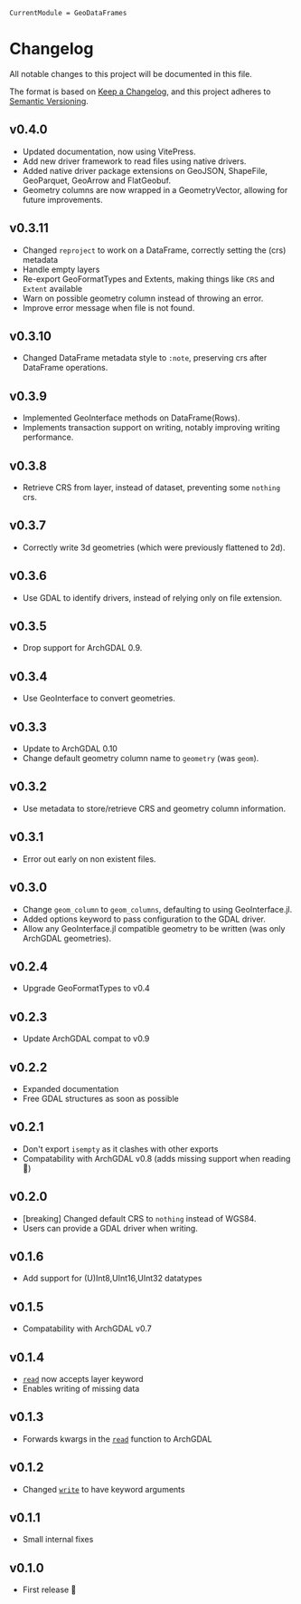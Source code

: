 ```@meta
CurrentModule = GeoDataFrames
```

# Changelog

All notable changes to this project will be documented in this file.

The format is based on [Keep a Changelog](https://keepachangelog.com/en/1.1.0/),
and this project adheres to [Semantic Versioning](https://semver.org/spec/v2.0.0.html).

## v0.4.0
- Updated documentation, now using VitePress.
- Add new driver framework to read files using native drivers.
- Added native driver package extensions on GeoJSON, ShapeFile, GeoParquet, GeoArrow and FlatGeobuf.
- Geometry columns are now wrapped in a GeometryVector, allowing for future improvements.

## v0.3.11
- Changed `reproject` to work on a DataFrame, correctly setting the (crs) metadata
- Handle empty layers
- Re-export GeoFormatTypes and Extents, making things like `CRS` and `Extent` available
- Warn on possible geometry column instead of throwing an error.
- Improve error message when file is not found.

## v0.3.10
- Changed DataFrame metadata style to `:note`, preserving crs after DataFrame operations.

## v0.3.9
- Implemented GeoInterface methods on DataFrame(Rows).
- Implements transaction support on writing, notably improving writing performance.

## v0.3.8
- Retrieve CRS from layer, instead of dataset, preventing some `nothing` crs.

## v0.3.7
- Correctly write 3d geometries (which were previously flattened to 2d).

## v0.3.6
- Use GDAL to identify drivers, instead of relying only on file extension.

## v0.3.5
- Drop support for ArchGDAL 0.9.

## v0.3.4
- Use GeoInterface to convert geometries.

## v0.3.3
- Update to ArchGDAL 0.10
- Change default geometry column name to `geometry` (was `geom`).

## v0.3.2
- Use metadata to store/retrieve CRS and geometry column information.

## v0.3.1
- Error out early on non existent files.

## v0.3.0
- Change `geom_column` to `geom_columns`, defaulting to using GeoInterface.jl.
- Added options keyword to pass configuration to the GDAL driver.
- Allow any GeoInterface.jl compatible geometry to be written (was only ArchGDAL geometries).

## v0.2.4
- Upgrade GeoFormatTypes to v0.4


## v0.2.3
- Update ArchGDAL compat to v0.9

## v0.2.2
- Expanded documentation
- Free GDAL structures as soon as possible

## v0.2.1
- Don't export `isempty` as it clashes with other exports
- Compatability with ArchGDAL v0.8 (adds missing support when reading 🎉)

## v0.2.0
- [breaking] Changed default CRS to `nothing` instead of WGS84.
- Users can provide a GDAL driver when writing.

## v0.1.6
- Add support for (U)Int8,UInt16,UInt32 datatypes

## v0.1.5
- Compatability with ArchGDAL v0.7

## v0.1.4
- [`read`](@ref) now accepts layer keyword
- Enables writing of missing data

## v0.1.3
- Forwards kwargs in the [`read`](@ref) function to ArchGDAL

## v0.1.2
- Changed [`write`](@ref) to have keyword arguments

## v0.1.1
- Small internal fixes

## v0.1.0
- First release 🎉
